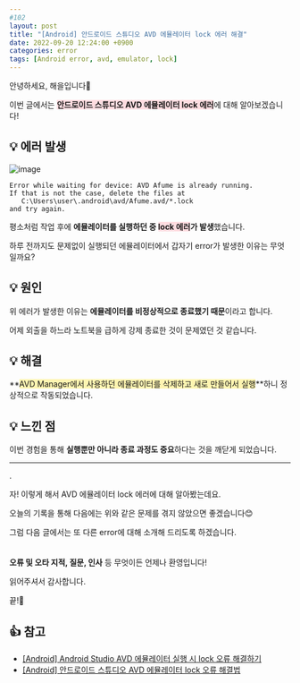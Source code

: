```yaml
---
#102
layout: post
title: "[Android] 안드로이드 스튜디오 AVD 에뮬레이터 lock 에러 해결"
date: 2022-09-20 12:24:00 +0900
categories: error
tags: [Android error, avd, emulator, lock]
---
```


안녕하세요, 해을입니다🦖

이번 글에서는 <span style="background-color:#ffdce0">**안드로이드 스튜디오 AVD 에뮬레이터 lock 에러**</span>에 대해 알아보겠습니다!

## 💡 에러 발생

![image](https://user-images.githubusercontent.com/39720852/191164574-d64a9d39-7534-459d-869f-76079ec3e27d.png)

```
Error while waiting for device: AVD Afume is already running.
If that is not the case, delete the files at
   C:\Users\user\.android\avd/Afume.avd/*.lock
and try again.
```

평소처럼 작업 후에 **에뮬레이터를 실행하던 중 <span style="background-color:#ffdce0">lock 에러</span>가 발생**했습니다.

하루 전까지도 문제없이 실행되던 에뮬레이터에서 갑자기 error가 발생한 이유는 무엇일까요?

## 💡 원인

위 에러가 발생한 이유는 **에뮬레이터를 비정상적으로 종료했기 때문**이라고 합니다.

어제 외출을 하느라 노트북을 급하게 강제 종료한 것이 문제였던 것 같습니다.

## 💡 해결

**<span style="background-color:#fff5b1">AVD Manager에서 사용하던 에뮬레이터를 삭제하고 새로 만들어서 실행</span>**하니 정상적으로 작동되었습니다.

## 💡 느낀 점

이번 경험을 통해 **실행뿐만 아니라 종료 과정도 중요**하다는 것을 깨닫게 되었습니다.

---

.

자! 이렇게 해서 AVD 에뮬레이터 lock 에러에 대해 알아봤는데요.

오늘의 기록을 통해 다음에는 위와 같은 문제를 겪지 않았으면 좋겠습니다😊

그럼 다음 글에서는 또 다른 error에 대해 소개해 드리도록 하겠습니다.
<br/><br/><br/>
**오류 및 오타 지적, 질문, 인사** 등 무엇이든 언제나 환영입니다!

읽어주셔서 감사합니다.

끝!🦕
<br/>

## 👍 참고

- [[Android] Android Studio AVD 에뮬레이터 실행 시 lock 오류 해결하기](https://lieadaon.tistory.com/entry/Android-Android-Studio-AVD-%EC%97%90%EB%AE%AC%EB%A0%88%EC%9D%B4%ED%84%B0-%EC%8B%A4%ED%96%89-%EC%8B%9C-lock-%EC%98%A4%EB%A5%98-%ED%95%B4%EA%B2%B0%ED%95%98%EA%B8%B0)
- [[Android] 안드로이드 스튜디오 AVD 에뮬레이터 lock 오류 해결법](https://mycodepia.tistory.com/27)
